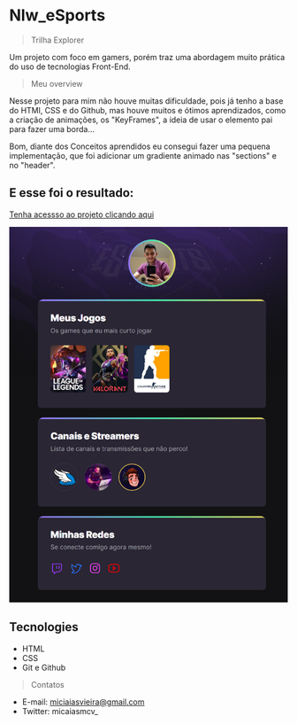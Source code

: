 # Nlw_eSports

> Trilha Explorer

Um projeto com foco em gamers, porém traz uma abordagem muito prática do uso de tecnologias Front-End.
> Meu overview

Nesse projeto para mim não houve muitas dificuldade, pois já tenho a base do HTMl, CSS e do Github, mas houve muitos e ótimos aprendizados, como a criação de animações, os "KeyFrames", a ideia de usar o elemento pai para fazer uma borda...
 
Bom, diante dos Conceitos aprendidos eu consegui fazer uma pequena implementação, que foi adicionar um gradiente animado nas "sections" e no "header".

## E esse foi o resultado:

[Tenha acessso ao projeto clicando aqui](https://micaiasdev.github.io/nlw_esports/)

![preview](micaiasdev.github.io_nlw_esports_%20(1).png)

## Tecnologies

- HTML
- CSS
- Git e Github




> Contatos
- E-mail: miciaiasvieira@gmail.com
- Twitter: micaiasmcv_
 
